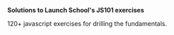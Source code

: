 **Solutions to Launch School's JS101 exercises**

120+ javascript exercises for drilling the fundamentals.
